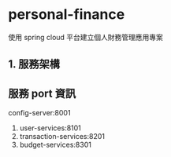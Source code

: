 # personal-finance

使用 spring cloud 平台建立個人財務管理應用專案

## 1. 服務架構

## 服務 port 資訊
config-server:8001
1. user-services:8101
2. transaction-services:8201
3. budget-services:8301